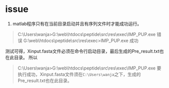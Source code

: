 # issue
1. matlab程序只有在当前目录启动并且有序列文件时才能成功运行。
> C:\Users\wanja>G:\web\htdocs\peptide\src\res\exec\IMP_PUP.exe 错误
> G:\web\htdocs\peptide\src\res\exec>IMP_PUP.exe    成功

测试可得，Xinput.fasta文件必须在命令行启动目录，最后生成的Pre_result.txt也在此目录。
所以
> C:\Users\wanja>G:\web\htdocs\peptide\src\res\exec\IMP_PUP.exe
要执行成功，Xinput.fasta文件须在```C:\Users\wanja```之下，生成的Pre_result.txt也在此目录。